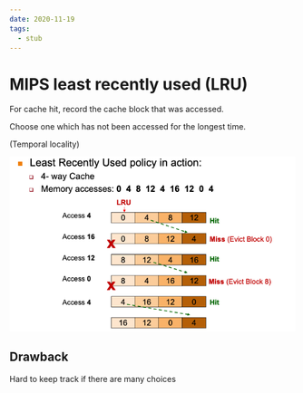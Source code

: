 ```yaml
---
date: 2020-11-19
tags: 
  - stub
---
```


# MIPS least recently used (LRU)

For cache hit, record the cache block that was accessed.

Choose one which has not been accessed for the longest time.

(Temporal locality)

![](./static/lru.png)

## Drawback

Hard to keep track if there are many choices
